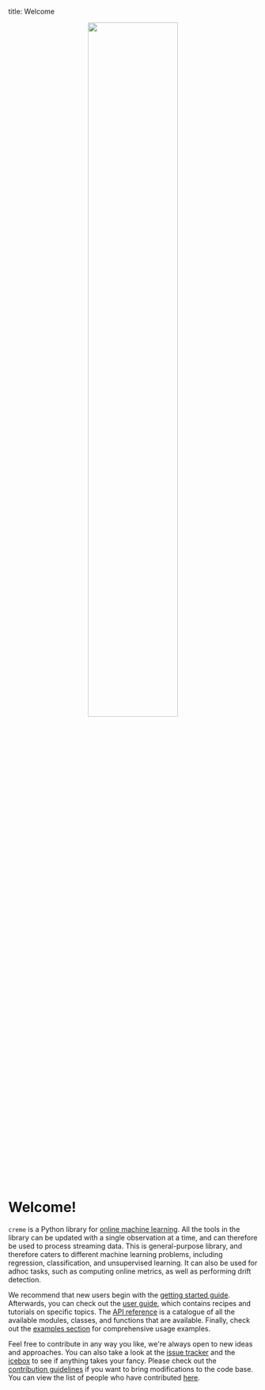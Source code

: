 title: Welcome

<div align="center">
    <img src="img/creme.svg" width="60%">
</div>

# Welcome!

`creme` is a Python library for [online machine learning](https://www.wikiwand.com/en/Online_machine_learning). All the tools in the library can be updated with a single observation at a time, and can therefore be used to process streaming data. This is general-purpose library, and therefore caters to different machine learning problems, including regression, classification, and unsupervised learning. It can also be used for adhoc tasks, such as computing online metrics, as well as performing drift detection.

We recommend that new users begin with the [getting started guide](getting-started.md). Afterwards, you can check out the [user guide](user-guide/reading-data), which contains recipes and tutorials on specific topics. The [API reference](api-reference/overview) is a catalogue of all the available modules, classes, and functions that are available. Finally, check out the [examples section](examples/batch-to-online) for comprehensive usage examples.

Feel free to contribute in any way you like, we're always open to new ideas and approaches. You can also take a look at the [issue tracker](https://github.com/creme-ml/creme/issues) and the [icebox](https://github.com/creme-ml/creme/projects/2) to see if anything takes your fancy. Please check out the [contribution guidelines](https://github.com/creme-ml/creme/blob/master/CONTRIBUTING.md) if you want to bring modifications to the code base. You can view the list of people who have contributed [here](https://github.com/creme-ml/creme/graphs/contributors).
